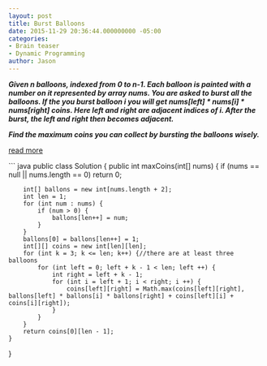 ```yaml
---
layout: post
title: Burst Balloons
date: 2015-11-29 20:36:44.000000000 -05:00
categories:
- Brain teaser
- Dynamic Programming
author: Jason
---
```

<p><strong><em>Given n balloons, indexed from 0 to n-1. Each balloon is painted with a number on it represented by array nums. You are asked to burst all the balloons. If the you burst balloon i you will get nums[left] * nums[i] * nums[right] coins. Here left and right are adjacent indices of i. After the burst, the left and right then becomes adjacent.</p>

Find the maximum coins you can collect by bursting the balloons wisely.</em></strong></p>
<p><a href="https://leetcode.com/discuss/72216/share-some-analysis-and-explanations">read more</a></p>
``` java
public class Solution {
    public int maxCoins(int[] nums) {
        if (nums == null || nums.length == 0) return 0;
        
        int[] ballons = new int[nums.length + 2];
        int len = 1;
        for (int num : nums) {
            if (num > 0) {
                ballons[len++] = num;
            }
        }
        ballons[0] = ballons[len++] = 1;
        int[][] coins = new int[len][len];        
        for (int k = 3; k <= len; k++) {//there are at least three balloons
            for (int left = 0; left + k - 1 < len; left ++) {
                int right = left + k - 1;
                for (int i = left + 1; i < right; i ++) {
                    coins[left][right] = Math.max(coins[left][right], ballons[left] * ballons[i] * ballons[right] + coins[left][i] + coins[i][right]);
                }
            }
        }
        return coins[0][len - 1];
    }
}
```
